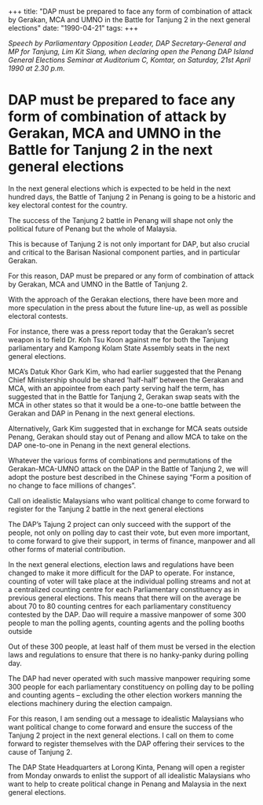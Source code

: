 +++ 
title: "DAP must be prepared to face any form of combination of attack by Gerakan, MCA and UMNO in the Battle for Tanjung 2 in the next general elections"
date: "1990-04-21"
tags:
+++

_Speech by Parliamentary Opposition Leader, DAP Secretary-General and MP for Tanjung, Lim Kit Siang, when declaring open the Penang DAP Island General Elections Seminar at Auditorium C, Komtar, on Saturday, 21st April 1990 at 2.30 p.m._

# DAP must be prepared to face any form of combination of attack by Gerakan, MCA and UMNO in the Battle for Tanjung 2 in the next general elections

In the next general elections which is expected to be held in the next hundred days, the Battle of Tanjung 2 in Penang is going to be a historic and key electoral contest for the country.</u>

The success of the Tanjung 2 battle in Penang will shape not only the political future of Penang but the whole of Malaysia.

This is because of Tanjung 2 is not only important for DAP, but also crucial and critical to the Barisan Nasional component parties, and in particular Gerakan.

For this reason, DAP must be prepared or any form of combination of attack by Gerakan, MCA and UMNO in the Battle of Tanjung 2.

With the approach of the Gerakan elections, there have been more and more speculation in the press about the future line-up, as well as possible electoral contests.

For instance, there was a press report today that the Gerakan’s secret weapon is to field Dr. Koh Tsu Koon against me for both the Tanjung parliamentary and Kampong Kolam State Assembly seats in the next general elections.

MCA’s Datuk Khor Gark Kim, who had earlier suggested that the Penang Chief Ministership should be shared ‘half-half’ between the Gerakan and MCA, with an appointee from each party serving half the term, has suggested that in the Battle for Tanjung 2, Gerakan swap seats with the MCA in other states so that it would be a one-to-one battle between the Gerakan and DAP in Penang in the next general elections.

Alternatively, Gark Kim suggested that in exchange for MCA seats outside Penang, Gerakan should stay out of Penang and allow MCA to take on the DAP one-to-one in Penang in the next general elections.

Whatever the various forms of combinations and permutations of the Gerakan-MCA-UMNO attack on the DAP in the Battle of Tanjung 2, we will adopt the posture best described in the Chinese saying “Form a position of no change to face millions of changes”.

Call on idealistic Malaysians who want political change to come forward to register for the Tanjung 2 battle in the next general elections

The DAP’s Tajung 2 project can only succeed with the support of the people, not only on polling day to cast their vote, but even more important, to come forward to give their support, in terms of finance, manpower and all other forms of material contribution.

In the next general elections, election laws and regulations have been changed to make it more difficult for the DAP to operate. For instance, counting of voter will take place at the individual polling streams and not at a centralized counting centre for each Parliamentary constituency as in previous general elections.
This means that there will on the average be about 70 to 80 counting centres for each parliamentary constituency contested by the DAP. Dao will require a massive manpower of some 300 people to man the polling agents, counting agents and the polling booths outside

Out of these 300 people, at least half of them must be versed in the election laws and regulations to ensure that there is no hanky-panky during polling day.

The DAP had never operated with such massive manpower requiring some 300 people for each parliamentary constituency on polling day to be polling and counting agents – excluding the other election workers manning the elections machinery during the election campaign.

For this reason, I am sending out a message to idealistic Malaysians who want political change to come forward and ensure the success of the Tanjung 2 project in the next general elections. I call on them to come forward to register themselves with the DAP offering their services to the cause of Tanjung 2.

The DAP State Headquarters at Lorong Kinta, Penang will open a register from Monday onwards to enlist the support of all idealistic Malaysians who want to help to create political change in Penang and Malaysia in the next general elections.
 
